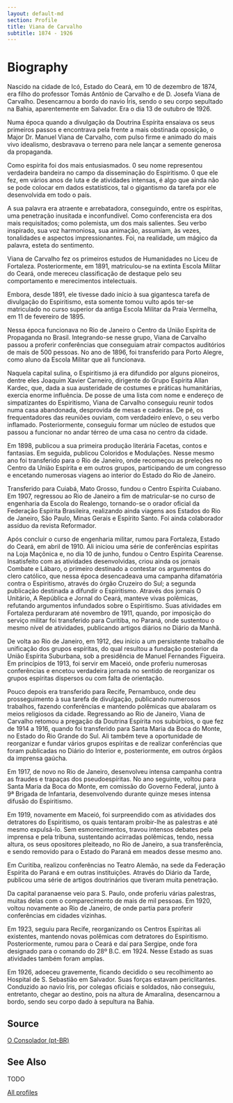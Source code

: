 ```yaml
---
layout: default-md
section: Profile
title: Viana de Carvalho
subtitle: 1874 - 1926
---
```


# Biography
Nascido na cidade de Icó, Estado do Ceará, em 10 de dezembro de 1874, era filho do professor Tomás Antônio de Carvalho e de D. Josefa Viana de Carvalho. Desencarnou a bordo do navio Íris, sendo o seu corpo sepultado na Bahia, aparentemente em Salvador. Era o dia 13 de outubro de 1926.

Numa época quando a divulgação da Doutrina Espírita ensaiava os seus primeiros passos e encontrava pela frente a mais obstinada oposição, o Major Dr. Manuel Viana de Carvalho, com pulso firme e animado do mais vivo idealismo, desbravava o terreno para nele lançar a semente generosa da propaganda.

Como espírita foi dos mais entusiasmados. 0 seu nome representou verdadeira bandeira no campo da disseminação do Espiritismo. 0 que ele fez, em vários anos de luta e de atividades intensas, é algo que ainda não se pode colocar em dados estatísticos, tal o gigantismo da tarefa por ele desenvolvida em todo o país.

A sua palavra era atraente e arrebatadora, conseguindo, entre os espíritas, uma penetração inusitada e inconfundível. Como conferencista era dos mais requisitados; como polemista, um dos mais salientes. Seu verbo inspirado, sua voz harmoniosa, sua animação, assumiam, às vezes, tonalidades e aspectos impressionantes. Foi, na realidade, um mágico da palavra, esteta do sentimento.

Viana de Carvalho fez os primeiros estudos de Humanidades no Liceu de Fortaleza. Posteriormente, em 1891, matriculou-se na extinta Escola Militar do Ceará, onde mereceu classificação de destaque pelo seu comportamento e merecimentos intelectuais.

Embora, desde 1891, ele tivesse dado início à sua gigantesca tarefa de divulgação do Espiritismo, esta somente tomou vulto após ter-se matriculado no curso superior da antiga Escola Militar da Praia Vermelha, em 11 de fevereiro de 1895.

Nessa época funcionava no Rio de Janeiro o Centro da União Espírita de Propaganda no Brasil. Integrando-se nesse grupo, Viana de Carvalho passou a proferir conferências que conseguiam atrair compactos auditórios de mais de 500 pessoas. No ano de 1896, foi transferido para Porto Alegre, como aluno da Escola Militar que ali funcionava.

Naquela capital sulina, o Espiritismo já era difundido por alguns pioneiros, dentre eles Joaquim Xavier Carneiro, dirigente do Grupo Espírita Allan Kardec, que, dada a sua austeridade de costumes e práticas humanitárias, exercia enorme influência. De posse de uma lista com nome e endereço de simpatizantes do Espiritismo, Viana de Carvalho conseguiu reunir todos numa casa abandonada, desprovida de mesas e cadeiras. De pé, os frequentadores das reuniões ouviam, com verdadeiro enlevo, o seu verbo inflamado. Posteriormente, conseguiu formar um núcleo de estudos que passou a funcionar no andar térreo de uma casa no centro da cidade.

Em 1898, publicou a sua primeira produção literária Facetas, contos e fantasias. Em seguida, publicou Coloridos e Modulações. Nesse mesmo ano foi transferido para o Rio de Janeiro, onde recomeçou as preleções no Centro da União Espírita e em outros grupos, participando de um congresso e encetando numerosas viagens ao interior do Estado do Rio de Janeiro.

Transferido para Cuiabá, Mato Grosso, fundou o Centro Espírita Cuiabano. Em 1907, regressou ao Rio de Janeiro a fim de matricular-se no curso de engenharia da Escola do Realengo, tornando-se o orador oficial da Federação Espírita Brasileira, realizando ainda viagens aos Estados do Rio de Janeiro, São Paulo, Minas Gerais e Espírito Santo. Foi ainda colaborador assíduo da revista Reformador.

Após concluir o curso de engenharia militar, rumou para Fortaleza, Estado do Ceará, em abril de 1910. Ali iniciou uma série de conferências espíritas na Loja Maçônica e, no dia 10 de junho, fundou o Centro Espírita Cearense. Insatisfeito com as atividades desenvolvidas, criou ainda os jornais Combate e Lábaro, o primeiro destinado a contestar os argumentos do clero católico, que nessa época desencadeava uma campanha difamatória contra o Espiritismo, através do órgão Cruzeiro do Sul; a segunda publicação destinada a difundir o Espiritismo. Através dos jornais O Unitário, A República e Jornal do Ceará, manteve vivas polêmicas, refutando argumentos infundados sobre o Espiritismo. Suas atividades em Fortaleza perduraram até novembro de 1911, quando, por imposição do serviço militar foi transferido para Curitiba, no Paraná, onde sustentou o mesmo nível de atividades, publicando artigos diários no Diário da Manhã.

De volta ao Rio de Janeiro, em 1912, deu início a um persistente trabalho de unificação dos grupos espíritas, do qual resultou a fundação posterior da União Espírita Suburbana, sob a presidência de Manuel Fernandes Figueira. Em princípios de 1913, foi servir em Maceió, onde proferiu numerosas conferências e encetou verdadeira jornada no sentido de reorganizar os grupos espíritas dispersos ou com falta de orientação.

Pouco depois era transferido para Recife, Pernambuco, onde deu prosseguimento à sua tarefa de divulgação, publicando numerosos trabalhos, fazendo conferências e mantendo polêmicas que abalaram os meios religiosos da cidade. Regressando ao Rio de Janeiro, Viana de Carvalho retomou a pregação da Doutrina Espírita nos subúrbios, o que fez de 1914 a 1916, quando foi transferido para Santa Maria da Boca do Monte, no Estado do Rio Grande do Sul. Ali também teve a oportunidade de reorganizar e fundar vários grupos espíritas e de realizar conferências que foram publicadas no Diário do Interior e, posteriormente, em outros órgãos da imprensa gaúcha.

Em 1917, de novo no Rio de Janeiro, desenvolveu intensa campanha contra as fraudes e trapaças dos pseudoespíritas. No ano seguinte, voltou para Santa Maria da Boca do Monte, em comissão do Governo Federal, junto à 9ª Brigada de Infantaria, desenvolvendo durante quinze meses intensa difusão do Espiritismo.

Em 1919, novamente em Maceió, foi surpreendido com as atividades dos detratores do Espiritismo, os quais tentaram proibir-lhe as palestras e até mesmo expulsá-lo. Sem esmorecimentos, travou intensos debates pela imprensa e pela tribuna, sustentando acirradas polêmicas, tendo, nessa altura, os seus opositores pleiteado, no Rio de Janeiro, a sua transferência, e sendo removido para o Estado do Paraná em meados desse mesmo ano.

Em Curitiba, realizou conferências no Teatro Alemão, na sede da Federação Espírita do Paraná e em outras instituições. Através do Diário da Tarde, publicou uma série de artigos doutrinários que tiveram muita penetração.

Da capital paranaense veio para S. Paulo, onde proferiu várias palestras, muitas delas com o comparecimento de mais de mil pessoas. Em 1920, voltou novamente ao Rio de Janeiro, de onde partia para proferir conferências em cidades vizinhas.

Em 1923, seguiu para Recife, reorganizando os Centros Espíritas ali existentes, mantendo novas polêmicas com detratores do Espiritismo. Posteriormente, rumou para o Ceará e daí para Sergipe, onde fora designado para o comando do 28º B.C. em 1924. Nesse Estado as suas atividades também foram amplas.

Em 1926, adoeceu gravemente, ficando decidido o seu recolhimento ao Hospital de S. Sebastião em Salvador. Suas forças estavam periclitantes. Conduzido ao navio Íris, por colegas oficiais e soldados, não conseguiu, entretanto, chegar ao destino, pois na altura de Amaralina, desencarnou a bordo, sendo seu corpo dado à sepultura na Bahia.
 

## Source
[O Consolador (pt-BR)](http://www.oconsolador.com.br/linkfixo/biografias/vianadecarvalho.html)


## See Also
TODO


<a href="/profiles" class="button">All profiles</a>